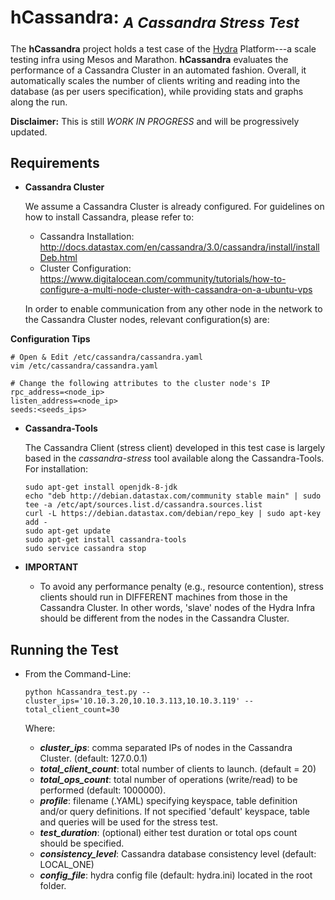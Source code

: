 # hCassandra: <sub> *A Cassandra Stress Test*



The **hCassandra** project holds a test case of the [Hydra](https://github.com/lake-lerna/hydra) Platform---a scale testing infra using Mesos and Marathon. **hCassandra** evaluates the performance of a Cassandra Cluster in an automated fashion. Overall, it automatically scales the number of clients writing and reading into the database (as per users specification), while providing stats and graphs along the run.

**Disclaimer:** This is still *WORK IN PROGRESS* and will be progressively updated.

## Requirements

- **Cassandra Cluster**

  We assume a Cassandra Cluster is already configured. For guidelines on how to install Cassandra, please refer to:

  - Cassandra Installation: http://docs.datastax.com/en/cassandra/3.0/cassandra/install/installDeb.html
  - Cluster Configuration: https://www.digitalocean.com/community/tutorials/how-to-configure-a-multi-node-cluster-with-cassandra-on-a-ubuntu-vps


  In order to enable communication from any other node in the network to the Cassandra Cluster nodes, relevant configuration(s) are:

**Configuration Tips**

    # Open & Edit /etc/cassandra/cassandra.yaml
    vim /etc/cassandra/cassandra.yaml

    # Change the following attributes to the cluster node's IP
    rpc_address=<node_ip>
    listen_address=<node_ip>
    seeds:<seeds_ips>

- **Cassandra-Tools**

    The Cassandra Client (stress client) developed in this test case is largely based in the *cassandra-stress* tool available along the Cassandra-Tools. For installation:

      sudo apt-get install openjdk-8-jdk
      echo "deb http://debian.datastax.com/community stable main" | sudo tee -a /etc/apt/sources.list.d/cassandra.sources.list
      curl -L https://debian.datastax.com/debian/repo_key | sudo apt-key add -
      sudo apt-get update
      sudo apt-get install cassandra-tools
      sudo service cassandra stop

- **IMPORTANT**

  - To avoid any performance penalty (e.g., resource contention), stress clients should run in DIFFERENT machines from those in the Cassandra Cluster. In other words, 'slave' nodes of the Hydra Infra should be different from the nodes in the Cassandra Cluster.

## Running the Test

- From the Command-Line:

      python hCassandra_test.py --cluster_ips='10.10.3.20,10.10.3.113,10.10.3.119' --total_client_count=30

  Where:
  - ***cluster_ips***: comma separated IPs of nodes in the Cassandra Cluster. (default: 127.0.0.1)
  - ***total_client_count***: total number of clients to launch. (default = 20)
  - ***total_ops_count***: total number of operations (write/read) to be performed (default: 1000000).
  - ***profile***: filename (.YAML) specifying keyspace, table definition and/or query definitions. If not specified 'default' keyspace, table and queries will be used for the stress test.
  - ***test_duration***: (optional) either test duration or total ops count should be specified.
  - ***consistency_level***: Cassandra database consistency level (default: LOCAL_ONE)
  - ***config_file***: hydra config file (default: hydra.ini) located in the root folder.
